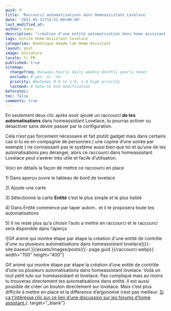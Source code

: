```yaml
---
guid: 9
title: 'Raccourci automatisations dans Homeassistant Lovelace'
date: '2021-05-31T14:52:00+00:00'
last_modified_at:
author: Yann
description: "création d'une entité automatisation dans home assistant et lovelace"
tags: entité Home-Assistant lovelace
categories: Domotique Haade-lab Home-Assistant
layout: post
image: miniature
locale: fr_FR
published: true
sitemap:
  changefreq: #always hourly daily weekly monthly yearly never
  exclude: #'yes' or 'no'
  priority: #between 0.0 to 1.0, 1.0 high priority
  lastmod: # date to end modification
beforetoc:
toc: false
comments: true
---
```


En seulement deux clic après avoir ajouté un raccourci **de tes automatisations** dans homeassistant Lovelace, tu pourras activer ou désactiver sans devoir passer par la configuration.

Cela n’est pas forcement nécessaire et fait plutôt gadget mais dans certains cas si tu es en compagnie de personnes ( une copine d’une soirée par exemple ) ne connaissant pas le système aussi bien que toi et qu’une de tes automatisations peu déranger, alors ce raccourci dans homeassistant Lovelace peut s’avérer très utile et facile d’utilisation.

Voici en détails la façon de mettre ce raccourci en place

1\) Dans aperçu ouvre le tableau de bord de lovelace

2\) Ajoute une carte

3\) Sélectionne la carte **Entité** c’est le plus simple et le plus lisible

4\) Dans Entité commence par taper autom.. et il te proposera toute tes automatisations

5\) Il ne reste plus qu’a choisir l’auto a mettre en raccourci et le raccourci sera disponible dans l’aperçu

![Gif animé qui montre étape par étape la création d'une entité de contrôle d'une ou plusieurs automatisations dans homeassistant lovelace]({{- site.baseurl }}/assets/images/posts/{{- page.guid }}/raccourci.webp){: width="700" height="400"}

Gif animé qui montre étape par étape la création d’une entité de contrôle d’une ou plusieurs automatisations dans homeassistant lovelace. Voilà un tout petit tuto sur homeassistant et lovelace. Pas compliqué mais au moins tu trouveras directement tes automatisations dans entité. Il est aussi possible de créer un bouton directement sur lovelace. Mais c’est plus difficile à mettre en place et la différence d’ergonomie n’est pas meilleur. [Si ça t’intéresse clic sur ce lien d’une discussion sur les forums d’home assistant.](https://community.home-assistant.io/t/how-can-i-execute-an-automation-from-a-lovelace-button/211426/5){: target="_blank"}
